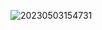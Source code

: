 
![20230503154731](https://user-images.githubusercontent.com/75996200/235935585-f1185085-32fd-472d-b6e7-8d759d531feb.png)

